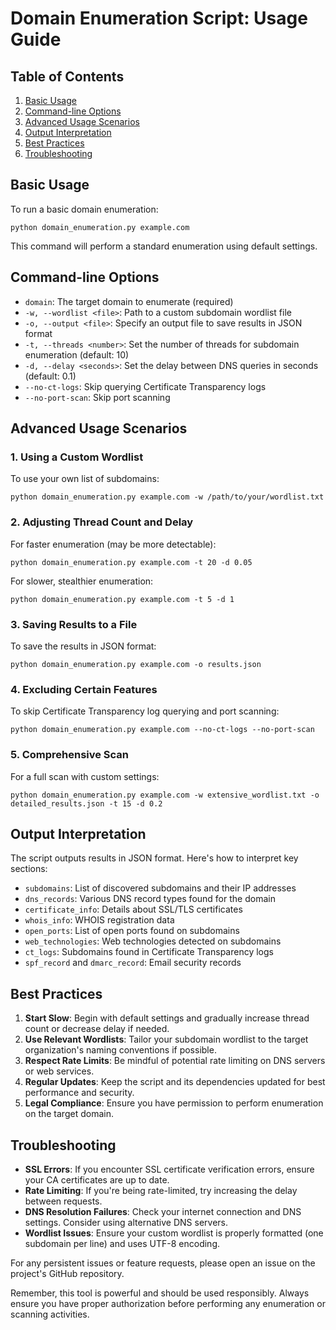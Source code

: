 # Domain Enumeration Script: Usage Guide

## Table of Contents
1. [Basic Usage](#basic-usage)
2. [Command-line Options](#command-line-options)
3. [Advanced Usage Scenarios](#advanced-usage-scenarios)
4. [Output Interpretation](#output-interpretation)
5. [Best Practices](#best-practices)
6. [Troubleshooting](#troubleshooting)

## Basic Usage

To run a basic domain enumeration:

```
python domain_enumeration.py example.com
```

This command will perform a standard enumeration using default settings.

## Command-line Options

- `domain`: The target domain to enumerate (required)
- `-w, --wordlist <file>`: Path to a custom subdomain wordlist file
- `-o, --output <file>`: Specify an output file to save results in JSON format
- `-t, --threads <number>`: Set the number of threads for subdomain enumeration (default: 10)
- `-d, --delay <seconds>`: Set the delay between DNS queries in seconds (default: 0.1)
- `--no-ct-logs`: Skip querying Certificate Transparency logs
- `--no-port-scan`: Skip port scanning

## Advanced Usage Scenarios

### 1. Using a Custom Wordlist

To use your own list of subdomains:

```
python domain_enumeration.py example.com -w /path/to/your/wordlist.txt
```

### 2. Adjusting Thread Count and Delay

For faster enumeration (may be more detectable):

```
python domain_enumeration.py example.com -t 20 -d 0.05
```

For slower, stealthier enumeration:

```
python domain_enumeration.py example.com -t 5 -d 1
```

### 3. Saving Results to a File

To save the results in JSON format:

```
python domain_enumeration.py example.com -o results.json
```

### 4. Excluding Certain Features

To skip Certificate Transparency log querying and port scanning:

```
python domain_enumeration.py example.com --no-ct-logs --no-port-scan
```

### 5. Comprehensive Scan

For a full scan with custom settings:

```
python domain_enumeration.py example.com -w extensive_wordlist.txt -o detailed_results.json -t 15 -d 0.2
```

## Output Interpretation

The script outputs results in JSON format. Here's how to interpret key sections:

- `subdomains`: List of discovered subdomains and their IP addresses
- `dns_records`: Various DNS record types found for the domain
- `certificate_info`: Details about SSL/TLS certificates
- `whois_info`: WHOIS registration data
- `open_ports`: List of open ports found on subdomains
- `web_technologies`: Web technologies detected on subdomains
- `ct_logs`: Subdomains found in Certificate Transparency logs
- `spf_record` and `dmarc_record`: Email security records

## Best Practices

1. **Start Slow**: Begin with default settings and gradually increase thread count or decrease delay if needed.
2. **Use Relevant Wordlists**: Tailor your subdomain wordlist to the target organization's naming conventions if possible.
3. **Respect Rate Limits**: Be mindful of potential rate limiting on DNS servers or web services.
4. **Regular Updates**: Keep the script and its dependencies updated for best performance and security.
5. **Legal Compliance**: Ensure you have permission to perform enumeration on the target domain.

## Troubleshooting

- **SSL Errors**: If you encounter SSL certificate verification errors, ensure your CA certificates are up to date.
- **Rate Limiting**: If you're being rate-limited, try increasing the delay between requests.
- **DNS Resolution Failures**: Check your internet connection and DNS settings. Consider using alternative DNS servers.
- **Wordlist Issues**: Ensure your custom wordlist is properly formatted (one subdomain per line) and uses UTF-8 encoding.

For any persistent issues or feature requests, please open an issue on the project's GitHub repository.

Remember, this tool is powerful and should be used responsibly. Always ensure you have proper authorization before performing any enumeration or scanning activities.